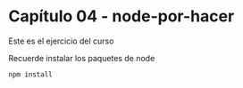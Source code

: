 # Capítulo 04 - node-por-hacer

Este es el ejercicio del curso

Recuerde instalar los paquetes de node

```
npm install
```